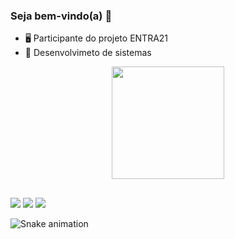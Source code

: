 ### Seja bem-vindo(a) 👋
- 🖥 Participante do projeto ENTRA21
- 🌱 Desenvolvimeto de sistemas

 <div align="center">
  <a href="https://github.com/roverine420">
  <img height="180em" src="https://github-readme-stats.vercel.app/api?username=roverine420&show_icons=true&theme=dark&include_all_commits=true&count_private=true"/>
  
</div>

  
  ##
 
<div> 
  <a href="https://instagram.com/gabriel_rover_" target="_blank"><img src="https://img.shields.io/badge/-Instagram-%23E4405F?style=for-the-badge&logo=instagram&logoColor=white" target="_blank"></a>
  <a href = "mailto:gabriel.rover@hotmail.com"><img src="https://img.shields.io/badge/-Gmail-%23333?style=for-the-badge&logo=gmail&logoColor=white" target="_blank"></a>
  <a href="https://www.linkedin.com/in/gabriel-rover-579a2820a/" target="_blank"><img src="https://img.shields.io/badge/-LinkedIn-%230077B5?style=for-the-badge&logo=linkedin&logoColor=white" target="_blank"></a> 
 
  ![Snake animation](https://github.com/roverine420/roverine420/blob/output/github-contribution-grid-snake.svg)
 
</div>

  
 
